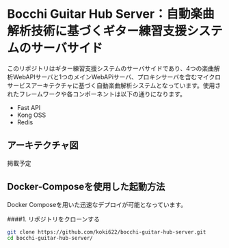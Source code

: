 # Bocchi Guitar Hub Server：自動楽曲解析技術に基づくギター練習支援システムのサーバサイド


このリポジトリはギター練習支援システムのサーバサイドであり、4つの楽曲解析WebAPIサーバと1つのメインWebAPiサーバ、プロキシサーバを含むマイクロサービスアーキテクチャに基づく自動楽曲解析システムとなっています。使用されたフレームワークや各コンポーネントは以下の通りになります。
- Fast API
- Kong OSS
- Redis


## アーキテクチャ図
掲載予定

## Docker-Composeを使用した起動方法
Docker Composeを用いた迅速なデプロイが可能となっています。

####1. リポジトリをクローンする
```bash
git clone https://github.com/koki622/bocchi-guitar-hub-server.git
cd bocchi-guitar-hub-server/
```
